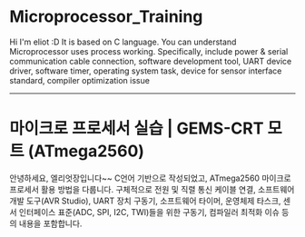 # Microprocessor_Training
Hi I'm eliot :D
It is based on C language.
You can understand Microprocessor uses process working.
Specifically, include power & serial communication cable connection, software development tool, UART device driver, software timer, operating system task, device for sensor interface standard, compiler optimization issue

----
# 마이크로 프로세서 실습 | GEMS-CRT 모트 (ATmega2560)
안녕하세요, 엘리엇장입니다~~
C언어 기반으로 작성되었고, ATmega2560 마이크로 프로세서 활용 방법을 다룹니다.
구체적으로 전원 및 직렬 통신 케이블 연결, 소프트웨어 개발 도구(AVR Studio), UART 장치 구동기, 소프트웨어 타이머, 운영체제 타스크, 센서 인터페이스 표준(ADC, SPI, I2C, TWI)들을 위한 구동기, 컴파일러 최적화 이슈 등의 내용을 포함합니다.